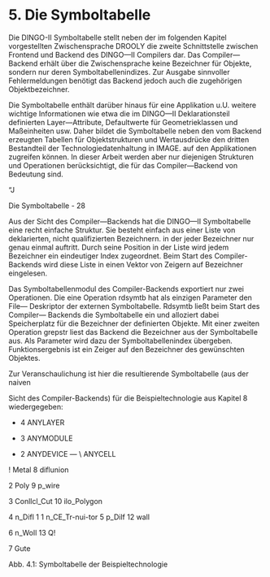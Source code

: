 # 5. Die Symboltabelle

Die DINGO-II Symboltabelle stellt neben der im folgenden Kapitel vorgestellten
Zwischensprache DROOLY die zweite Schnittstelle zwischen Frontend und Backend
des DINGO—II Compilers dar. Das Compiler—Backend erhält über die Zwischensprache
keine Bezeichner für Objekte, sondern nur deren Symboltabellenindizes. Zur Ausgabe
sinnvoller Fehlermeldungen benötigt das Backend jedoch auch die zugehörigen
Objektbezeichner.

Die Symboltabelle enthält darüber hinaus für eine Applikation u.U. weitere
wichtige Informationen wie etwa die im DINGO—II Deklarationsteil definierten
Layer—Attribute, Defaultwerte für Geometrieklassen und Maßeinheiten usw. Daher
bildet die Symboltabelle neben den vom Backend erzeugten Tabellen für
Objektstrukturen und Wertausdrücke den dritten Bestandteil der
Technologiedatenhaltung in IMAGE. auf den Applikationen zugreifen können. In
dieser Arbeit werden aber nur diejenigen Strukturen und Operationen
berücksichtigt, die für das Compiler—Backend von Bedeutung sind.

“J

Die Symboltabelle - 28



Aus der Sicht des Compiler—Backends hat die DINGO—II Symboltabelle eine
recht einfache Struktur. Sie besteht einfach aus einer Liste von deklarierten, nicht
qualifizierten Bezeichnern. in der jeder Bezeichner nur genau einmal auftritt. Durch
seine Position in der Liste wird jedem Bezeichner ein eindeutiger Index zugeordnet.
Beim Start des Compiler-Backends wird diese Liste in einen Vektor von Zeigern auf
Bezeichner eingelesen.

Das Symboltabellenmodul des Compiler-Backends exportiert nur zwei
Operationen. Die eine Operation rdsymtb hat als einzigen Parameter den File—
Deskriptor der externen Symboltabelle. Rdsymtb ließt beim Start des Compiler—
Backends die Symboltabelle ein und alloziert dabei Speicherplatz für die Bezeichner
der definierten Objekte. Mit einer zweiten Operation grepstr liest das Backend die
Bezeichner aus der Symboltabelle aus. Als Parameter wird dazu der
Symboltabellenindex übergeben. Funktionsergebnis ist ein Zeiger auf den Bezeichner
des gewünschten Objektes.

Zur Veranschaulichung ist hier die resultierende Symboltabelle (aus der naiven

Sicht des Compiler-Backends) für die Beispieltechnologie aus Kapitel 8
wiedergegeben:

- 4 ANYLAYER

- 3 ANYMODULE
- 2 ANYDEVICE
— \ ANYCELL

! Metal 8 diflunion

2 Poly 9 p_wire

3 Conllcl_Cut 10 ilo_Polygon

4 n_Difl 1 1 n_CE_Tr-nui-tor
5 p_Dilf 12 wall

6 n_Woll 13 Q!

7 Gute

Abb. 4.1: Symboltabelle der Beispieltechnologie
